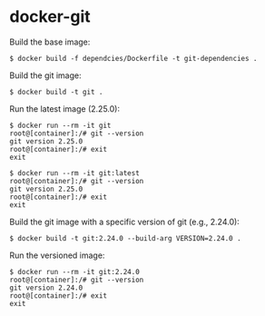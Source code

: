 # docker-git


Build the base image:

    $ docker build -f dependcies/Dockerfile -t git-dependencies .

Build the git image:

    $ docker build -t git .

Run the latest image (2.25.0):

    $ docker run --rm -it git
    root@[container]:/# git --version
    git version 2.25.0
    root@[container]:/# exit
    exit

    $ docker run --rm -it git:latest
    root@[container]:/# git --version
    git version 2.25.0
    root@[container]:/# exit
    exit


Build the git image with a specific version of git (e.g., 2.24.0):

    $ docker build -t git:2.24.0 --build-arg VERSION=2.24.0 .

Run the versioned image:

    $ docker run --rm -it git:2.24.0
    root@[container]:/# git --version
    git version 2.24.0
    root@[container]:/# exit
    exit
